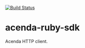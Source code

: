 [![Build Status](https://travis-ci.org/torreycommerce/acenda-ruby-sdk.svg?branch=master)](https://travis-ci.org/torreycommerce/acenda-ruby-sdk)

# acenda-ruby-sdk

Acenda HTTP client.
